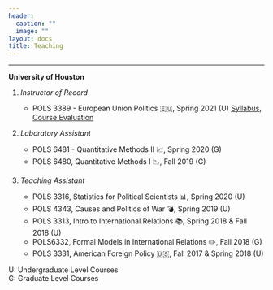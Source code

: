 ```yaml
---
header:
  caption: ""
  image: ""
layout: docs
title: Teaching
---
```

<hr />

**University of Houston** 

1. *Instructor of Record*
    * POLS 3389 - European Union Politics :eu:, Spring 2021 (U) [Syllabus](/files/POLS3389_Syllabus.pdf), [Course Evaluation](/files/EUevaluation.pdf)
    
2. *Laboratory Assistant*
    * POLS 6481 - Quantitative Methods II :chart_with_upwards_trend:, Spring 2020 (G) 
    * POLS 6480, Quantitative Methods I :chart_with_downwards_trend:, Fall 2019 (G)
   
3. *Teaching Assistant*  
    * POLS 3316, Statistics for Political Scientists :bar_chart:, Spring 2020 (U)
    * POLS 4343, Causes and Politics of War :bomb:, Spring 2019 (U)
    * POLS 3313, Intro to International Relations :books:, Spring 2018 & Fall 2018 (U)
    * POLS6332, Formal Models in International Relations :pencil2:, Fall 2018 (G)
    * POLS 3331, American Foreign Policy :us:, Fall 2017 & Spring 2018 (U)
    
U: Undergraduate Level Courses\
G: Graduate Level Courses